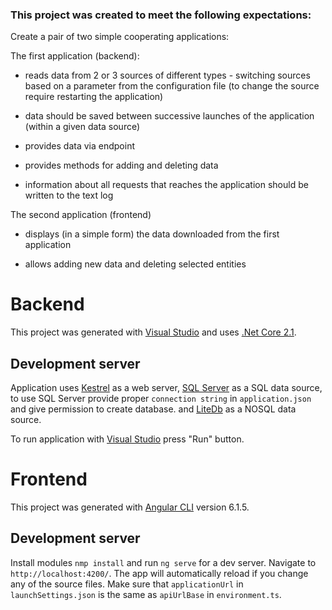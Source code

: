 ### This project was created to meet the following expectations:
Create a pair of two simple cooperating applications:

The first application (backend):
- reads data from 2 or 3 sources of different types - switching sources based on a parameter from the configuration file (to change the source require restarting the application)

- data should be saved between successive launches of the application (within a given data source)

- provides data via endpoint

- provides methods for adding and deleting data

- information about all requests that reaches the application should be written to the text log

The second application (frontend)
- displays (in a simple form) the data downloaded from the first application

- allows adding new data and deleting selected entities

# Backend

This project was generated with [Visual Studio](https://www.visualstudio.com/en-us/downloads/) and uses [.Net Core 2.1](https://github.com/dotnet/core).

## Development server

Application uses [Kestrel](https://docs.microsoft.com/en-us/aspnet/core/fundamentals/servers/?tabs=aspnetcore2x#kestrel) as a web server, [SQL Server](https://www.microsoft.com/en-us/sql-server/sql-server-downloads) as a SQL data source, to use SQL Server provide proper `connection string` in `application.json` and give permission to create database.
and [LiteDb](http://www.litedb.org/) as a NOSQL data source.

To run application with [Visual Studio](https://www.visualstudio.com/en-us/downloads/) press "Run" button. 

# Frontend

This project was generated with [Angular CLI](https://github.com/angular/angular-cli) version 6.1.5.

## Development server

Install modules `nmp install` and run `ng serve` for a dev server. Navigate to `http://localhost:4200/`. The app will automatically reload if you change any of the source files. Make sure that `applicationUrl` in `launchSettings.json` is the same as `apiUrlBase` in `environment.ts`.
